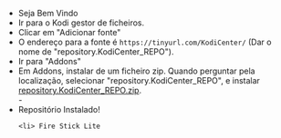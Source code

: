  <ul>
    <li> Seja Bem Vindo
    <li>Ir para o Kodi gestor de ficheiros.</li>
    <li>Clicar em "Adicionar fonte"</li>
    <li>O endereço para a fonte é <code>https://tinyurl.com/KodiCenter/</code> (Dar o nome de "repository.KodiCenter_REPO").</li>
    <li>Ir para "Addons"</li>
    <li>Em Addons, instalar de um ficheiro zip. Quando perguntar pela localização, selecionar "repository.KodiCenter_REPO", e instalar <a href="repository.KodiCenter_REPO.zip">repository.KodiCenter_REPO.zip</a>.</li>
    -
    <li>Repositório Instalado!</li>
    
     
    <li> Fire Stick Lite
                                      
                                       



